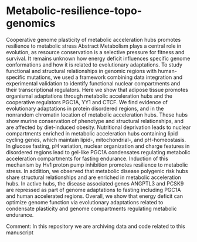 # Metabolic-resilience-topo-genomics

Cooperative genome plasticity of metabolic acceleration hubs promotes resilience to metabolic stress
Abstract
Metabolism plays a central role in evolution, as resource conservation is a selective pressure for fitness and survival. It remains unknown how energy deficit influences specific genome conformations and how it is related to evolutionary adaptations. To study functional and structural relationships in genomic regions with human-specific mutations, we used a framework combining data integration and experimental validation to identify functional nuclear compartments and their transcriptional regulators. Here we show that adipose tissue promotes organismal adaptations through metabolic acceleration hubs and the cooperative regulators PGC1A, YY1 and CTCF. We find evidence of evolutionary adaptations in protein disordered regions, and in the nonrandom chromatin location of metabolic acceleration hubs. These hubs show murine conservation of phenotype and structural relationships, and are affected by diet-induced obesity. Nutritional deprivation leads to nuclear compartments enriched in metabolic acceleration hubs containing lipid cycling genes, which maintain lipid-, mitochondrial-, and pH-homeostasis. In glucose fasting, pH variation, nuclear organization and charge features in disordered regions lead to gel-like PGC1A condensates regulating metabolic acceleration compartments for fasting endurance. Induction of this mechanism by Hv1 proton pump inhibition promotes resilience to metabolic stress. In addition, we observed that metabolic disease polygenic risk hubs share structural relationships and are enriched in metabolic acceleration hubs. In active hubs, the disease associated genes ANGPTL3 and PCSK9 are repressed as part of genome adaptations to fasting including PGC1A and human accelerated regions. Overall, we show that energy deficit can optimize genome function via evolutionary adaptations related to condensate plasticity and genome compartments regulating metabolic endurance. 



Comment: 
In this repository we are archiving data and code related to this manuscript
